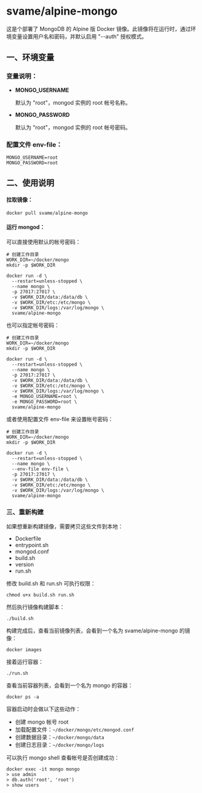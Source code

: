 # svame/alpine-mongo

这是个部署了 MongoDB 的 Alpine 版 Docker 镜像。此镜像将在运行时，通过环境变量设置用户名和密码，并默认启用 "--auth" 授权模式。

## 一、环境变量

### 变量说明：

- **MONGO_USERNAME**

  默认为 "root"，mongod 实例的 root 帐号名称。

- **MONGO_PASSWORD**

  默认为 "root"，mongod 实例的 root 帐号密码。

### 配置文件 env-file：

```shell
MONGO_USERNAME=root
MONGO_PASSWORD=root
```

## 二、使用说明

#### 拉取镜像：

```shell
docker pull svame/alpine-mongo
```

#### 运行 mongod：

可以直接使用默认的帐号密码：

```shell
# 创建工作目录
WORK_DIR=~/docker/mongo
mkdir -p $WORK_DIR

docker run -d \
  --restart=unless-stopped \
  --name mongo \
  -p 27017:27017 \
  -v $WORK_DIR/data:/data/db \
  -v $WORK_DIR/etc:/etc/mongo \
  -v $WORK_DIR/logs:/var/log/mongo \
  svame/alpine-mongo
```

也可以指定帐号密码：

```shell
# 创建工作目录
WORK_DIR=~/docker/mongo
mkdir -p $WORK_DIR

docker run -d \
  --restart=unless-stopped \
  --name mongo \
  -p 27017:27017 \
  -v $WORK_DIR/data:/data/db \
  -v $WORK_DIR/etc:/etc/mongo \
  -v $WORK_DIR/logs:/var/log/mongo \
  -e MONGO_USERNAME=root \
  -e MONGO_PASSWORD=root \
  svame/alpine-mongo
```

或者使用配置文件 env-file 来设置帐号密码：

```shell
# 创建工作目录
WORK_DIR=~/docker/mongo
mkdir -p $WORK_DIR

docker run -d \
  --restart=unless-stopped \
  --name mongo \
  --env-file env-file \
  -p 27017:27017 \
  -v $WORK_DIR/data:/data/db \
  -v $WORK_DIR/etc:/etc/mongo \
  -v $WORK_DIR/logs:/var/log/mongo \
  svame/alpine-mongo
```

### 三、重新构建

如果想重新构建镜像，需要拷贝这些文件到本地：

- Dockerfile
- entrypoint.sh
- mongod.conf
- build.sh
- version
- run.sh

修改 build.sh 和 run.sh 可执行权限：

```shell
chmod u+x build.sh run.sh
```

然后执行镜像构建脚本：

```shell
./build.sh
```

构建完成后，查看当前镜像列表，会看到一个名为 svame/alpine-mongo 的镜像：

```shell
docker images
```

接着运行容器：

```shell
./run.sh
```

查看当前容器列表，会看到一个名为 mongo 的容器：

```shell
docker ps -a
```

容器启动时会做以下这些动作：

- 创建 mongo 帐号 root
- 加载配置文件：`~/docker/mongo/etc/mongod.conf`
- 创建数据目录：`~/docker/mongo/data`
- 创建日志目录：`~/docker/mongo/logs`

可以执行 mongo shell 查看帐号是否创建成功：

```shell
docker exec -it mongo mongo
> use admin
> db.auth('root', 'root')
> show users
```
